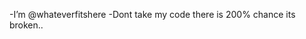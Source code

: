 -I’m @whateverfitshere
-Dont take my code there is 200% chance its broken..

<!---
whateverfitshere/whateverfitshere is a ✨ special ✨ repository because its `README.md` (this file) appears on your GitHub profile.
You can click the Preview link to take a look at your changes.
--->
